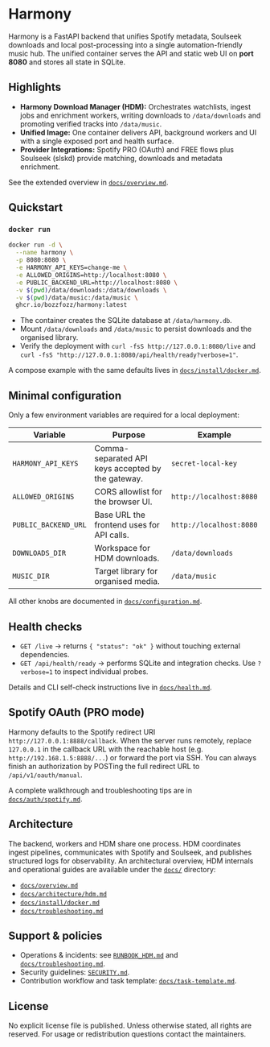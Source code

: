 # Harmony

Harmony is a FastAPI backend that unifies Spotify metadata, Soulseek downloads and local
post-processing into a single automation-friendly music hub. The unified container
serves the API and static web UI on **port 8080** and stores all state in SQLite.

## Highlights

- **Harmony Download Manager (HDM):** Orchestrates watchlists, ingest jobs and
  enrichment workers, writing downloads to `/data/downloads` and promoting verified
  tracks into `/data/music`.
- **Unified Image:** One container delivers API, background workers and UI with a single
  exposed port and health surface.
- **Provider Integrations:** Spotify PRO (OAuth) and FREE flows plus Soulseek (slskd)
  provide matching, downloads and metadata enrichment.

See the extended overview in [`docs/overview.md`](docs/overview.md).

## Quickstart

### `docker run`

```bash
docker run -d \
  --name harmony \
  -p 8080:8080 \
  -e HARMONY_API_KEYS=change-me \
  -e ALLOWED_ORIGINS=http://localhost:8080 \
  -e PUBLIC_BACKEND_URL=http://localhost:8080 \
  -v $(pwd)/data/downloads:/data/downloads \
  -v $(pwd)/data/music:/data/music \
  ghcr.io/bozzfozz/harmony:latest
```

- The container creates the SQLite database at `/data/harmony.db`.
- Mount `/data/downloads` and `/data/music` to persist downloads and the organised
  library.
- Verify the deployment with `curl -fsS http://127.0.0.1:8080/live` and
  `curl -fsS "http://127.0.0.1:8080/api/health/ready?verbose=1"`.

A compose example with the same defaults lives in
[`docs/install/docker.md`](docs/install/docker.md).

## Minimal configuration

Only a few environment variables are required for a local deployment:

| Variable | Purpose | Example |
| --- | --- | --- |
| `HARMONY_API_KEYS` | Comma-separated API keys accepted by the gateway. | `secret-local-key` |
| `ALLOWED_ORIGINS` | CORS allowlist for the browser UI. | `http://localhost:8080` |
| `PUBLIC_BACKEND_URL` | Base URL the frontend uses for API calls. | `http://localhost:8080` |
| `DOWNLOADS_DIR` | Workspace for HDM downloads. | `/data/downloads` |
| `MUSIC_DIR` | Target library for organised media. | `/data/music` |

All other knobs are documented in [`docs/configuration.md`](docs/configuration.md).

## Health checks

- `GET /live` → returns `{ "status": "ok" }` without touching external dependencies.
- `GET /api/health/ready` → performs SQLite and integration checks. Use `?verbose=1` to
  inspect individual probes.

Details and CLI self-check instructions live in [`docs/health.md`](docs/health.md).

## Spotify OAuth (PRO mode)

Harmony defaults to the Spotify redirect URI `http://127.0.0.1:8888/callback`. When the
server runs remotely, replace `127.0.0.1` in the callback URL with the reachable host
(e.g. `http://192.168.1.5:8888/...`) or forward the port via SSH. You can always finish
an authorization by POSTing the full redirect URL to `/api/v1/oauth/manual`.

A complete walkthrough and troubleshooting tips are in
[`docs/auth/spotify.md`](docs/auth/spotify.md).

## Architecture

The backend, workers and HDM share one process. HDM coordinates ingest pipelines,
communicates with Spotify and Soulseek, and publishes structured logs for observability.
An architectural overview, HDM internals and operational guides are available under the
[`docs/`](docs/) directory:

- [`docs/overview.md`](docs/overview.md)
- [`docs/architecture/hdm.md`](docs/architecture/hdm.md)
- [`docs/install/docker.md`](docs/install/docker.md)
- [`docs/troubleshooting.md`](docs/troubleshooting.md)

## Support & policies

- Operations & incidents: see [`RUNBOOK_HDM.md`](RUNBOOK_HDM.md) and
  [`docs/troubleshooting.md`](docs/troubleshooting.md).
- Security guidelines: [`SECURITY.md`](SECURITY.md).
- Contribution workflow and task template: [`docs/task-template.md`](docs/task-template.md).

## License

No explicit license file is published. Unless otherwise stated, all rights are reserved.
For usage or redistribution questions contact the maintainers.
